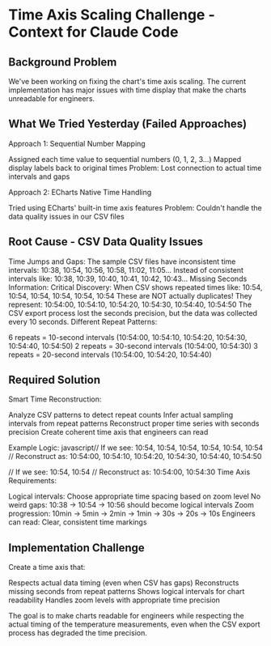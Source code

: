 # Time Axis Scaling Challenge - Context for Claude Code

## Background Problem

We've been working on fixing the chart's time axis scaling. The current implementation has major issues with time display that make the charts unreadable for engineers.

## What We Tried Yesterday (Failed Approaches)

Approach 1: Sequential Number Mapping

Assigned each time value to sequential numbers (0, 1, 2, 3...)
Mapped display labels back to original times
Problem: Lost connection to actual time intervals and gaps

Approach 2: ECharts Native Time Handling

Tried using ECharts' built-in time axis features
Problem: Couldn't handle the data quality issues in our CSV files

## Root Cause - CSV Data Quality Issues

Time Jumps and Gaps:
The sample CSV files have inconsistent time intervals:
10:38, 10:54, 10:56, 10:58, 11:02, 11:05...
Instead of consistent intervals like:
10:38, 10:39, 10:40, 10:41, 10:42, 10:43...
Missing Seconds Information:
Critical Discovery: When CSV shows repeated times like:
10:54, 10:54, 10:54, 10:54, 10:54, 10:54
These are NOT actually duplicates! They represent:
10:54:00, 10:54:10, 10:54:20, 10:54:30, 10:54:40, 10:54:50
The CSV export process lost the seconds precision, but the data was collected every 10 seconds.
Different Repeat Patterns:

6 repeats = 10-second intervals (10:54:00, 10:54:10, 10:54:20, 10:54:30, 10:54:40, 10:54:50)
2 repeats = 30-second intervals (10:54:00, 10:54:30)
3 repeats = 20-second intervals (10:54:00, 10:54:20, 10:54:40)

## Required Solution

Smart Time Reconstruction:

Analyze CSV patterns to detect repeat counts
Infer actual sampling intervals from repeat patterns
Reconstruct proper time series with seconds precision
Create coherent time axis that engineers can read

Example Logic:
javascript// If we see: 10:54, 10:54, 10:54, 10:54, 10:54, 10:54
// Reconstruct as: 10:54:00, 10:54:10, 10:54:20, 10:54:30, 10:54:40, 10:54:50

// If we see: 10:54, 10:54
// Reconstruct as: 10:54:00, 10:54:30
Time Axis Requirements:

Logical intervals: Choose appropriate time spacing based on zoom level
No weird gaps: 10:38 → 10:54 → 10:56 should become logical intervals
Zoom progression: 10min → 5min → 2min → 1min → 30s → 20s → 10s
Engineers can read: Clear, consistent time markings

## Implementation Challenge

Create a time axis that:

Respects actual data timing (even when CSV has gaps)
Reconstructs missing seconds from repeat patterns
Shows logical intervals for chart readability
Handles zoom levels with appropriate time precision

The goal is to make charts readable for engineers while respecting the actual timing of the temperature measurements, even when the CSV export process has degraded the time precision.
